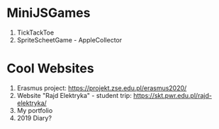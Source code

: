 # MiniJSGames
1. TickTackToe
2. SpriteScheetGame - AppleCollector

# Cool Websites
1. Erasmus project: https://projekt.zse.edu.pl/erasmus2020/
2. Website "Rajd Elektryka" - student trip: https://skt.pwr.edu.pl/rajd-elektryka/
3. My portfolio
4. 2019 Diary?
